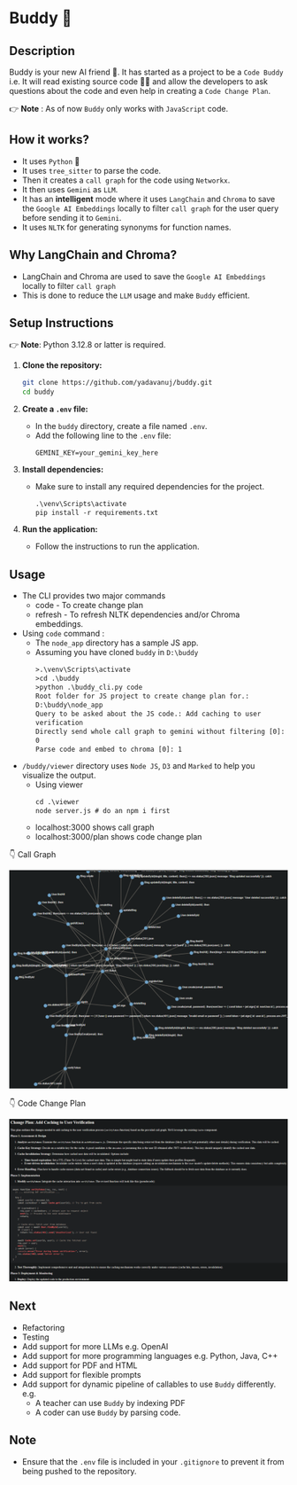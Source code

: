 # Buddy 🚀

## Description

Buddy is your new AI friend 🤗. It has started as a project to be a `Code Buddy` i.e. It will read existing source code 👩‍💻 and allow the developers to ask questions about the code and even help in creating a `Code Change Plan`.

👉 **Note** : As of now `Buddy` only works with `JavaScript` code.

## How it works?

-   It uses `Python` 🐍
-   It uses `tree_sitter` to parse the code.
-   Then it creates a `call graph` for the code using `Networkx`.
-   It then uses `Gemini` as `LLM`.
-   It has an **intelligent** mode where it uses `LangChain` and `Chroma` to save the `Google AI Embeddings` locally to filter `call graph` for the user query before sending it to `Gemini`.
-   It uses `NLTK` for generating synonyms for function names.

## Why LangChain and Chroma?

-   LangChain and Chroma are used to save the `Google AI Embeddings` locally to filter `call graph`
-   This is done to reduce the `LLM` usage and make `Buddy` efficient.

## Setup Instructions

👉 **Note**: Python 3.12.8 or latter is required.

1. **Clone the repository:**

    ```bash
    git clone https://github.com/yadavanuj/buddy.git
    cd buddy
    ```

2. **Create a `.env` file:**

    - In the `buddy` directory, create a file named `.env`.
    - Add the following line to the `.env` file:
        ```
        GEMINI_KEY=your_gemini_key_here
        ```

3. **Install dependencies:**

    - Make sure to install any required dependencies for the project.
        ```
        .\venv\Scripts\activate
        pip install -r requirements.txt
        ```

4. **Run the application:**
    - Follow the instructions to run the application.

## Usage

-   The CLI provides two major commands
    -   code - To create change plan
    -   refresh - To refresh NLTK dependencies and/or Chroma embeddings.
-   Using `code` command :
    -   The `node_app` directory has a sample JS app.
    -   Assuming you have cloned `buddy` in `D:\buddy`
        ```
        >.\venv\Scripts\activate
        >cd .\buddy
        >python .\buddy_cli.py code
        Root folder for JS project to create change plan for.: D:\buddy\node_app
        Query to be asked about the JS code.: Add caching to user verification
        Directly send whole call graph to gemini without filtering [0]: 0
        Parse code and embed to chroma [0]: 1
        ```
-   `/buddy/viewer` directory uses `Node JS`, `D3` and `Marked` to help you visualize the output.
    -   Using viewer
        ```
        cd .\viewer
        node server.js # do an npm i first
        ```
    -   localhost:3000 shows call graph
    -   localhost:3000/plan shows code change plan

👇 Call Graph

![alt text](assets/call_graph.png)

👇 Code Change Plan

![alt text](assets/change_plan.png)

## Next

-   Refactoring
-   Testing
-   Add support for more LLMs e.g. OpenAI
-   Add support for more programming languages e.g. Python, Java, C++
-   Add support for PDF and HTML
-   Add support for flexible prompts
-   Add support for dynamic pipeline of callables to use `Buddy` differently. e.g.
    -   A teacher can use `Buddy` by indexing PDF
    -   A coder can use `Buddy` by parsing code.

## Note

-   Ensure that the `.env` file is included in your `.gitignore` to prevent it from being pushed to the repository.

